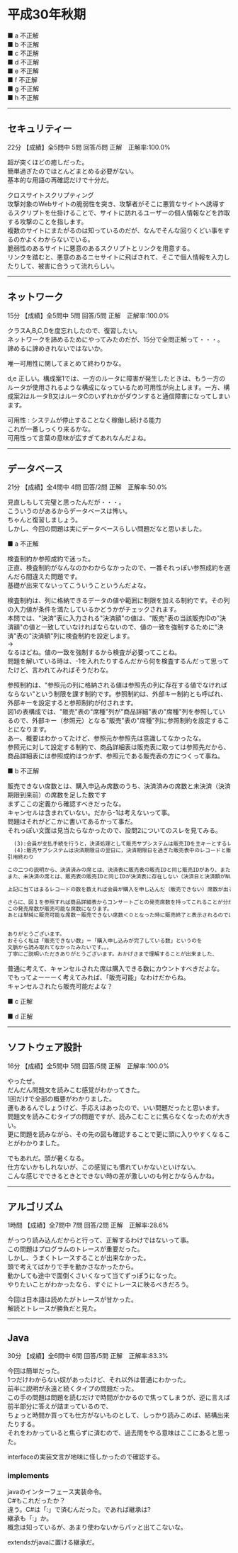 # 平成30年秋期

■ a 不正解  
■ b 不正解  
■ c 不正解  
■ d 不正解  
■ e 不正解  
■ f 不正解  
■ g 不正解  
■ h 不正解  

---

## セキュリティー

22分 【成績】全5問中 5問 回答/5問 正解　正解率:100.0%  

超が突くほどの癒しだった。  
簡単過ぎたのでほとんどまとめる必要がない。  
基本的な用語の再確認だけで十分だ。  

クロスサイトスクリプティング  
攻撃対象のWebサイトの脆弱性を突き、攻撃者がそこに悪質なサイトへ誘導するスクリプトを仕掛けることで、サイトに訪れるユーザーの個人情報などを詐取する攻撃のことを指します。  
複数のサイトにまたがるのは知っているのだが、なんでそんな回りくどい事をするのかよくわからないでいる。  
脆弱性のあるサイトに悪意のあるスクリプトとリンクを用意する。  
リンクを踏むと、悪意のあるニセサイトに飛ばされて、そこで個人情報を入力したりして、被害に合うって流れらしい。  

---

## ネットワーク

15分 【成績】全5問中 5問 回答/5問 正解　正解率:100.0%  

クラスA,B,C,Dを度忘れしたので、復習したい。  
ネットワークを諦めるためにやってみたのだが、15分で全問正解って・・・。  
諦めるに諦めきれないではないか。  

唯一可用性に関してまとめて終わりかな。  

d,e
正しい。構成案1では、一方のルータに障害が発生したときは、もう一方のルータが使用されるような構成になっているため可用性が向上します。一方、構成案2はルータB又はルータCのいずれかがダウンすると通信障害になってしまいます。

可用性 : システムが停止することなく稼働し続ける能力  
これが一番しっくり来るかな。  
可用性って言葉の意味が広すぎてあれなんだよね。

---

## データベース

21分 【成績】全4問中 4問 回答/2問 正解　正解率:50.0%  

見直しもして完璧と思ったんだが・・・。  
こういうのがあるからデータベースは怖い。  
ちゃんと復習しましょう。  
しかし、今回の問題は実にデータベースらしい問題だなと思いました。  

■ a 不正解  

検査制約か参照成約で迷った。  
正直、検査制約がなんなのかわからなかったので、一番それっぽい参照成約を選んだら間違えた問題です。  
基礎が出来てないってこういうこというんだよな。  

検査制約は、列に格納できるデータの値や範囲に制限を加える制約です。その列の入力値が条件を満たしているかどうかがチェックされます。  
本問では、"決済"表に入力される"決済額"の値は、"販売"表の当該販売IDの"決済額"の値と一致していなければならないので、値の一致を強制するために"決済"表の"決済額"列に検査制約を設定します。  
→  
なるほどね。値の一致を強制するから検査が必要ってことね。  
問題を解いている時は、-1を入れたりするんだから何を検査するんだって思ってたけど、言われてみればそうだわな。  

参照制約は、"参照元の列に格納される値は参照先の列に存在する値でなければならない"という制限を課す制約です。参照制約は、外部キー制約とも呼ばれ、外部キーを設定すると参照制約が付されます。  
図1の表構成では、"販売"表の"席種"列が"商品詳細"表の"席種"列を参照しているので、外部キー（参照元）となる"販売"表の"席種"列に参照制約を設定することになります。  
あー、概要はわかってたけど、参照元か参照先は意識してなかったな。  
参照元に対して設定する制約で、商品詳細表は販売表に取っては参照先だから、商品詳細表には参照成約はつかず、参照元である販売表の方につくって事ね。  

■ b 不正解  

販売できない席数とは、購入申込み席数のうち、決済済みの席数と未決済（決済期限到来前）の席数を足した数です  
まずここの定義から確認すべきだったな。  
キャンセルは含まれていない。だから-1は考えないって事。  
問題はそれがどこかに書いてあるかって事だ。  
それっぽい文面は見当たらなかったので、設問2についてのスレを見てみる。  

``` txt
  (3):会員が支払手続を行うと，決済処理として販売サブシステムは販売IDを主キーとするレコードを決済表に追加する。ここで，決済日はレコードを追加した日とする。
  (4):販売サブシステムは決済期限日の翌日に，決済期限日を過ぎた販売表中のレコードと販売IDが同じレコードが決済表にない場合，その購入申込みは取り消されたものとして，バッチ処理によって決済表に当該販売IDを主キーとするレコードを追加する。このレコードの決済日はNULLで，決済額は－1とする。
引用終わり

この二つの説明から、決済済みの席とは、決済表に販売表の販売IDと同じ販売IDがあり、また決済額が-1ではないかつ決済日がNULではないレコードのことを指します。
また、未決済の席とは、販売表の販売IDと同じIDが決済表に存在しない（決済日と決済額がNULLになっている）レコードのことを指します。

上記に当てはまるレコードの数を数えれば会員が購入を申し込んだ（販売できない）席数が出るはずです。

さらに、図１を参照すれば商品詳細表からコンサートごとの発売席数を持ってこれることが分かります。
この発売席数が販売可能な席数になります。
あとは単純に販売可能な席数－販売できない席数＜０となった時に販売終了と表示されるのではないでしょうか。


ありがとうございます。
おそらく私は「販売できない数」＝「購入申し込みが完了している数」というのを
文脈から読み取れてなかったみたいです。。。
丁寧にご説明いただきありがとうございます。おかげさまで理解することが出来ました、
```

普通に考えて、キャンセルされた席は購入できる数にカウントすべきだよな。  
でもってよーーーく考えてみれば、「販売可能」なわけだからね。  
キャンセルされたら販売可能だよな？  

■ c 正解  

■ d 正解  

---

## ソフトウェア設計

16分 【成績】全5問中 5問 回答/5問 正解　正解率:100.0%  

やったぜ。  
だんだん問題文を読みこむ感覚がわかってきた。  
1回だけで全部の概要がわかりました。  
運もあるんでしょうけど、手応えはあったので、いい問題だったと思います。  
問題文を読みこむタイプの問題ですが、読みこむことに焦らなくなったのが大きい。  
更に問題を読みながら、その先の図も確認することで更に頭に入りやすくなることがわかりました。  

でもあれだ。頭が暑くなる。  
仕方ないかもしれないが、この感覚にも慣れていかないといけない。  
こんな感じでできるときとできない時の差が激しいのも何とかならんかね。  

---

## アルゴリズム

1時間 【成績】全7問中 7問 回答/2問 正解　正解率:28.6%  

がっつり読み込んだからと行って、正解するわけではないって事。  
この問題はプログラムのトレースが重要だった。  
しかし、うまくトレースすることが出来なかった。  
頭で考えてばかりで手を動かさなかったから。  
動かしても途中で面倒くさいくなって当てずっぽうになった。  
やりたいことがわかったなら、すぐにトレースに映るべきだろう。  

今回は日本語は読めたがトレースが甘かった。  
解読とトレースが勝負だと見た。  

---

## Java

30分 【成績】全6問中 6問 回答/5問 正解　正解率:83.3%  

今回は簡単だった。  
1つだけわからない奴があったけど、それ以外は普通にわかった。  
前半に説明が永遠と続くタイプの問題だった。  
この手の問題は問題を読むだけで時間がかかるので焦ってしまうが、逆に言えば前半部分に答えが詰まっているので、  
ちょっと時間か買っても仕方がないものとして、しっかり読みこめば、結構出来たりする。  
それをわかっていると焦らずに済むので、過去問をやる意味はここにあると思った。  

interfaceの実装文言が地味に怪しかったので確認する。  

### implements

javaのインターフェース実装命令。  
C#もこれだったか？  
違う。C#は「:」で済むんだった。であれば継承は?  
継承も「:」か。  
概念は知っているが、あまり使わないからパッと出てこないな。  

extendsがjavaに置ける継承だ。  
